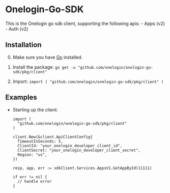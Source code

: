 # Onelogin-Go-SDK
  This is the Onelogin go sdk client, supporting the following apis:
    - Apps (v2)
    - Auth (v2)

## Installation
  0. Make sure you have [Go](https://golang.org/doc/install) installed.

  1. Install the package:
    ```
    go get -u "github.com/onelogin/onelogin-go-sdk/pkg/client"
    ```
  2. Import:
    ```
    import (
      "github.com/onelogin/onelogin-go-sdk/pkg/client"
    )
    ```
## Examples

  - Starting up the client:
    ```
    import (
      "github.com/onelogin/onelogin-go-sdk/pkg/client"
    )

    client.New(&client.ApiClientConfig{
      TimeoutInSeconds: 5,
      ClientId: "your_onelogin_developer_client_id",
      ClientSecret: "your_onelogin_developer_client_secret",
      Region: "us",
    })

    resp, app, err := sdkClient.Services.AppsV1.GetAppById(11111)

    if err != nil {
      // handle error
    }
    ```
